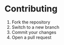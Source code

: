 # Contributing
1. Fork the repository
2. Switch to a new branch
3. Commit your changes
4. Open a pull request

